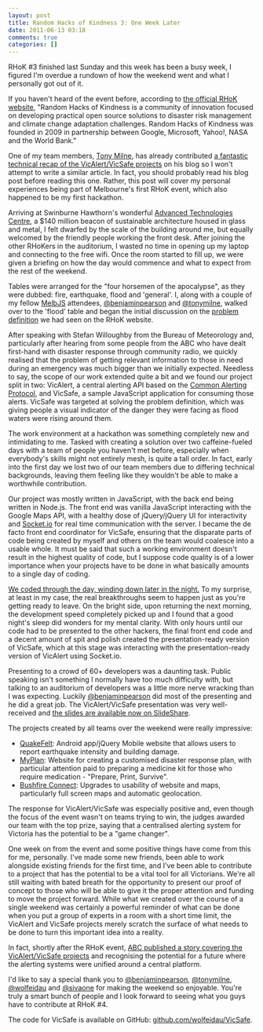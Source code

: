 ```yaml
---
layout: post
title: Random Hacks of Kindness 3: One Week Later
date: 2011-06-13 03:18
comments: true
categories: []
---
```

<p>RHoK #3 finished last Sunday and this week has been a busy week, I figured I'm overdue a rundown of how the weekend went and what I personally got out of it.</p>

<p>If you haven't heard of the event before, according to <a href="http://http://www.rhok.org" target="_blank">the official RHoK website</a>, "Random Hacks of Kindness is a community of innovation focused on developing practical open source solutions to disaster risk management and climate change adaptation challenges. Random Hacks of Kindness was founded in 2009 in partnership between Google, Microsoft, Yahoo!, NASA and the World Bank."</p>

<p>One of my team members, <a href="http://tonymilne.com.au" target="_blank">Tony Milne</a>, has already contributed <a href="http://tonymilne.com.au/posts/rhok-melbourne-vicalerts-and-vicsafe" target="_blank">a fantastic technical recap of the VicAlert/VicSafe projects</a> on his blog so I won't attempt to write a similar article. In fact, you should probably read his blog post before reading this one. Rather, this post will cover my personal experiences being part of Melbourne's first RHoK event, which also happened to be my first hackathon.</p>

<p>Arriving at Swinburne Hawthorn's wonderful <a href="http://www.swinburne.edu.au/chancellery/mediacentre/research/news/2011/02/atc-opens-for-business" target="_blank">Advanced Technologies Centre</a>, a $140 million beacon of sustainable architecture housed in glass and metal, I felt dwarfed by the scale of the building around me, but equally welcomed by the friendly people working the front desk. After joining the other RHoKers in the auditorium, I wasted no time in opening up my laptop and connecting to the free wifi. Once the room started to fill up, we were given a briefing on how the day would commence and what to expect from the rest of the weekend.</p>

<p>Tables were arranged for the "four horsemen of the apocalypse", as they were dubbed: fire, earthquake, flood and 'general'. I, along with a couple of my fellow <a href="http://groups.google.com/group/melbourne-javascript-jquery" target="_blank">MelbJS</a> attendees, <a href="http://twitter.com/benjaminpearson" target="_blank">@benjaminpearson</a> and <a href="http://twitter.com/tonymilne" target="_blank">@tonymilne</a>, walked over to the 'flood' table and began the initial discussion on the <a href="http://www.rhok.org/problems/confirm-flood-warning-safe-action-0" target="_blank">problem definition</a> we had seen on the RHoK website.</p>

<p>After speaking with Stefan Willoughby from the Bureau of Meteorology and, particularly after hearing from some people from the ABC who have dealt first-hand with disaster response through community radio, we quickly realised that the problem of getting relevant information to those in need during an emergency was much bigger than we initially expected. Needless to say, the scope of our work extended quite a bit and we found our project split in two: VicAlert, a central alerting API based on the <a href="http://en.wikipedia.org/wiki/Common_Alerting_Protocol" target="_blank">Common Alerting Protocol</a>, and VicSafe, a sample JavaScript application for consuming those alerts. VicSafe was targeted at solving the problem definition, which was giving people a visual indicator of the danger they were facing as flood waters were rising around them.</p>

<p>The work environment at a hackathon was something completely new and intimidating to me. Tasked with creating a solution over two caffeine-fueled days with a team of people you haven't met before, especially when everybody's skills might not entirely mesh, is quite a tall order. In fact, early into the first day we lost two of our team members due to differing technical backgrounds, leaving them feeling like they wouldn't be able to make a worthwhile contribution.</p>

<p>Our project was mostly written in JavaScript, with the back end being written in Node.js. The front end was vanilla JavaScript interacting with the Google Maps API, with a healthy dose of jQuery/jQuery UI for interactivity and <a href="http://socket.io/" target="_blank">Socket.io</a> for real time communication with the server. I became the de facto front end coordinator for VicSafe, ensuring that the disparate parts of code being created by myself and others on the team would coalesce into a usable whole. It must be said that such a working environment doesn't result in the highest quality of code, but I suppose code quality is of a lower importance when your projects have to be done in what basically amounts to a single day of coding.</p>

<p><a href="http://www.youtube.com/watch?v=gvKbHDF-Iko" target="_blank">We coded through the day, winding down later in the night.</a> To my surprise, at least in my case, the real breakthroughs seem to happen just as you're getting ready to leave. On the bright side, upon returning the next morning, the development speed completely picked up and I found that a good night's sleep did wonders for my mental clarity. With only hours until our code had to be presented to the other hackers, the final front end code and a decent amount of spit and polish created the presentation-ready version of VicSafe, which at this stage was interacting with the presentation-ready version of VicAlert using Socket.io.</p>

<p>Presenting to a crowd of 60+ developers was a daunting task. Public speaking isn't something I normally have too much difficulty with, but talking to an auditorium of developers was a little more nerve wracking than I was expecting. Luckily <a href="http://twitter.com/benjaminpearson" target="_blank">@benjaminpearson</a> did most of the presenting and he did a great job. The VicAlert/VicSafe presentation was very well-received and <a href="http://www.slideshare.net/BenPearson/vicalert-vicsafe" target="_blank">the slides are available now on SlideShare</a>.

<p>The projects created by all teams over the weekend were really impressive:</p>
<ul>
<li><a href="http://www.rhok.org/solutions/quakefelt" target="_blank">QuakeFelt</a>: Android app/jQuery Mobile website that allows users to report earthquake intensity and building damage.</li>
<li><a href="http://www.rhok.org/solutions/myplan" target="_blank">MyPlan</a>: Website for creating a customised disaster response plan, with particular attention paid to preparing a medicine kit for those who require medication - "Prepare, Print, Survive".</li>
<li><a href="http://www.rhok.org/problems/bushfire-connect" target="_blank">Bushfire Connect</a>: Upgrades to usability of website and maps, particularly full screen maps and automatic geolocation.</li>
</ul>

<p>The response for VicAlert/VicSafe was especially positive and, even though the focus of the event wasn't on teams trying to win, the judges awarded our team with the top prize, saying that a centralised alerting system for Victoria has the potential to be a "game changer".</p>

<p>One week on from the event and some positive things have come from this for me, personally. I've made some new friends, been able to work alongside existing friends for the first time, and I've been able to contribute to a project that has the potential to be a vital tool for all Victorians. We're all still waiting with bated breath for the opportunity to present our proof of concept to those who will be able to give it the proper attention and funding to move the project forward. While what we created over the course of a single weekend was certainly a powerful reminder of what can be done when you put a group of experts in a room with a short time limit, the VicAlert and VicSafe projects merely scratch the surface of what needs to be done to turn this important idea into a reality.</p>

<p>In fact, shortly after the RHoK event, <a href="http://www.abc.net.au/local/stories/2011/06/06/3236750.htm" target="_blank">ABC published a story covering the VicAlert/VicSafe projects</a> and recognising the potential for a future where the alerting systems were unified around a central platform.</p>

<p>I'd like to say a special thank you to <a href="http://twitter.com/benjaminpearson" target="_blank">@benjaminpearson</a>, <a href="http://twitter.com/tonymilne" target="_blank">@tonymilne</a>, <a href="http://twitter.com/wolfeidau" target="_blank">@wolfeidau</a> and <a href="http://twitter.com/sivaone" target="_blank">@sivaone</a> for making the weekend so enjoyable. You're truly a smart bunch of people and I look forward to seeing what you guys have to contribute at RHoK #4.</p>

<p>The code for VicSafe is available on GitHub: <a href="http://github.com/wolfeidau/VicSafe" target="_blank">github.com/wolfeidau/VicSafe</a>.</p>
